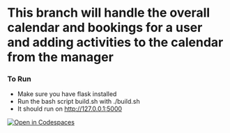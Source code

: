 # This branch will handle the overall calendar and bookings for a user and adding activities to the  calendar from the manager
### To Run
- Make sure you have flask installed
- Run the bash script build.sh with ./build.sh
- It should run on http://127.0.0.1:5000

[![Open in Codespaces](https://classroom.github.com/assets/launch-codespace-f4981d0f882b2a3f0472912d15f9806d57e124e0fc890972558857b51b24a6f9.svg)](https://classroom.github.com/open-in-codespaces?assignment_repo_id=10177624)
